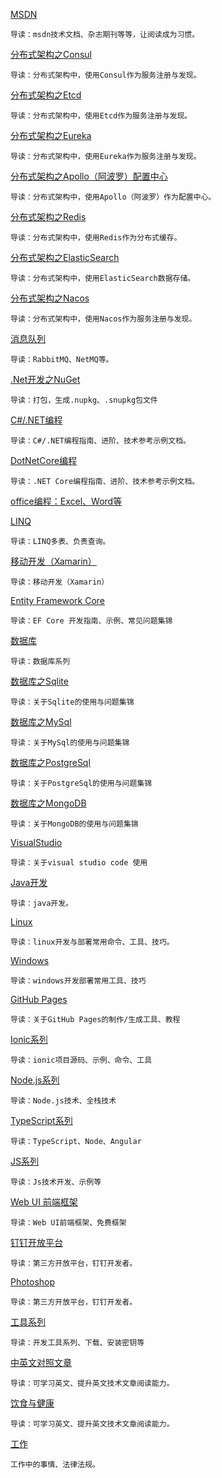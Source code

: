 [MSDN](./Articles/Msdn)

```
导读：msdn技术文档、杂志期刊等等，让阅读成为习惯。
```

[分布式架构之Consul](./Articles/Consul)

```
导读：分布式架构中，使用Consul作为服务注册与发现。
```

[分布式架构之Etcd](./Articles/Etcd)

```
导读：分布式架构中，使用Etcd作为服务注册与发现。
```

[分布式架构之Eureka](./Articles/Eureka)

```
导读：分布式架构中，使用Eureka作为服务注册与发现。
```

[分布式架构之Apollo（阿波罗）配置中心](./Articles/Apollo)

```
导读：分布式架构中，使用Apollo（阿波罗）作为配置中心。
```

[分布式架构之Redis](./Articles/Redis)

```
导读：分布式架构中，使用Redis作为分布式缓存。
```

[分布式架构之ElasticSearch](./Articles/ElasticSearch)

```
导读：分布式架构中，使用ElasticSearch数据存储。
```

[分布式架构之Nacos](./Articles/Nacos)

```
导读：分布式架构中，使用Nacos作为服务注册与发现。
```

[消息队列](./Articles/Mq)
```
导读：RabbitMQ、NetMQ等。
```

[.Net开发之NuGet](./Articles/NuGet)

```
导读：打包，生成.nupkg、.snupkg包文件
```

[C#/.NET编程](./Articles/DotNet)

```
导读：C#/.NET编程指南、进阶、技术参考示例文档。
```

[DotNetCore编程](./Articles/DotNetCore)

```
导读：.NET Core编程指南、进阶、技术参考示例文档。
```

[office编程：Excel、Word等](./Articles/Office.md)

[LINQ](./Articles/Linq)

```
导读：LINQ多表、负责查询。
```

[移动开发（Xamarin）](./Articles/Xamarin)
```
导读：移动开发（Xamarin）
```

[Entity Framework Core](./Articles/EFCore)
```
导读：EF Core 开发指南、示例、常见问题集锦
```

[数据库](./Articles/Db)
```
导读：数据库系列
```

[数据库之Sqlite](./Articles/Sqlite)

```
导读：关于Sqlite的使用与问题集锦
```

[数据库之MySql](./Articles/MySql)

```
导读：关于MySql的使用与问题集锦
```

[数据库之PostgreSql](./Articles/PostgreSql)

```
导读：关于PostgreSql的使用与问题集锦
```

[数据库之MongoDB](./Articles/MongoDB)

```
导读：关于MongoDB的使用与问题集锦
```

[VisualStudio](./Articles/VisualStudio)

```
导读：关于visual studio code 使用
```

[Java开发](./Articles/Java)

```
导读：java开发。
```

[Linux](./Articles/Linux)

```
导读：linux开发与部署常用命令、工具、技巧。
```

[Windows](./Articles/Windows)

```
导读：windows开发部署常用工具、技巧
```

[GitHub Pages](./Articles/GhPages)

```
导读：关于GitHub Pages的制作/生成工具、教程
```

[Ionic系列](./Articles/Ionic)
```
导读：ionic项目源码、示例、命令、工具
```

[Node.js系列](./Articles/Nodejs)
```
导读：Node.js技术、全栈技术
```

[TypeScript系列](./Articles/TypeScript)
```
导读：TypeScript、Node、Angular
```

[JS系列](./Articles/Js)
```
导读：Js技术开发、示例等
```

[Web UI 前端框架](./Articles/WebUI)
```
导读：Web UI前端框架、免费框架
```

[钉钉开放平台](./Articles/DingTalk)
```
导读：第三方开放平台，钉钉开发者。
```

[Photoshop](./Articles/Photoshop)
```
导读：第三方开放平台，钉钉开发者。
```

[工具系列](./Articles/Tools)
```
导读：开发工具系列、下载、安装密钥等
```

[中英文对照文章](./Articles/EnglishChineseComparison)

```
导读：可学习英文、提升英文技术文章阅读能力。
```

[饮食与健康](./Articles/Health)

```
导读：可学习英文、提升英文技术文章阅读能力。
```

[工作](./Articles/Work)
```
工作中的事情、法律法规。
```